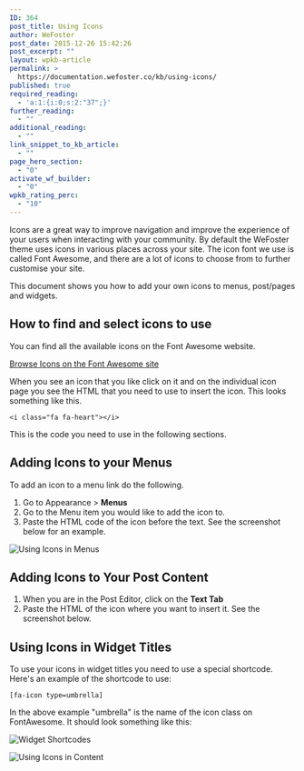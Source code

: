 ```yaml
---
ID: 364
post_title: Using Icons
author: WeFoster
post_date: 2015-12-26 15:42:26
post_excerpt: ""
layout: wpkb-article
permalink: >
  https://documentation.wefoster.co/kb/using-icons/
published: true
required_reading:
  - 'a:1:{i:0;s:2:"37";}'
further_reading:
  - ""
additional_reading:
  - ""
link_snippet_to_kb_article:
  - ""
page_hero_section:
  - "0"
activate_wf_builder:
  - "0"
wpkb_rating_perc:
  - "10"
---
```

Icons are a great way to improve navigation and improve the experience of your users when interacting with your community. By default the WeFoster theme uses icons in various places across your site. The icon font we use is called Font Awesome, and there are a lot of icons to choose from to further customise your site.

This document shows you how to add your own icons to menus, post/pages and widgets.

## How to find and select icons to use

You can find all the available icons on the Font Awesome website.

[Browse Icons on the Font Awesome site][1]

When you see an icon that you like click on it and on the individual icon page you see the HTML that you need to use to insert the icon. This looks something like this.

`<i class="fa fa-heart"></i>`

This is the code you need to use in the following sections.

## Adding Icons to your Menus

To add an icon to a menu link do the following.

1.  Go to Appearance > **Menus**
2.  Go to the Menu item you would like to add the icon to.
3.  Paste the HTML code of the icon before the text. See the screenshot below for an example.

![Using Icons in Menus][2]

## Adding Icons to Your Post Content

1.  When you are in the Post Editor, click on the **Text Tab**
2.  Paste the HTML of the icon where you want to insert it. See the screenshot below.

## Using Icons in Widget Titles

To use your icons in widget titles you need to use a special shortcode. Here's an example of the shortcode to use:

    [fa-icon type=umbrella]
    

In the above example "umbrella" is the name of the icon class on FontAwesome. It should look something like this:

![Widget Shortcodes][3]

![Using Icons in Content][4]

 [1]: https://fontawesome.io/icons/
 [2]: https://raw.githubusercontent.com/WeFoster/Documentation/master/screenshots/icon-menus.png
 [3]: https://raw.githubusercontent.com/WeFoster/Documentation/master/screenshots/widget-shortcodes.png
 [4]: https://raw.githubusercontent.com/WeFoster/Documentation/master/screenshots/icon-content.pn